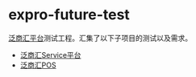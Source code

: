 expro-future-test
=================

[泛商汇平台](https://github.com/extensivepro/expro-future)测试工程。汇集了以下子项目的测试以及需求。

- [泛商汇Service平台](https://github.com/extensivepro/expro-future/tree/develop/service)
- [泛商汇POS](https://github.com/extensivepro/expropos)
